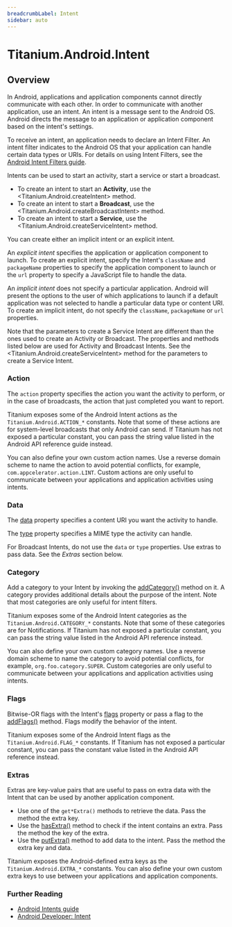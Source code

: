 ```yaml
---
breadcrumbLabel: Intent
sidebar: auto
---
```


# Titanium.Android.Intent

<ProxySummary/>

## Overview

In Android, applications and application components cannot directly communicate with each other.
In order to communicate with another application, use an intent. An intent is a message sent
to the Android OS. Android directs the message to an application or application component based
on the intent's settings.

To receive an intent, an application needs to declare an Intent Filter. An intent filter
indicates to the Android OS that your application can handle certain data types or URIs.
For details on using Intent Filters, see the
[Android Intent Filters guide](https://docs.appcelerator.com/platform/latest/#!/guide/Android_Intent_Filters).

Intents can be used to start an activity, start a service or start a broadcast.

  * To create an intent to start an **Activity**, use the <Titanium.Android.createIntent> method.
  * To create an intent to start a **Broadcast**, use the <Titanium.Android.createBroadcastIntent> method.
  * To create an intent to start a **Service**, use the <Titanium.Android.createServiceIntent> method.

You can create either an implicit intent or an explicit intent.

An *explicit intent* specifies the application or application component to launch. To create an
explicit intent, specify the Intent's `className` and `packageName` properties to specify the
application component to launch or the `url` property to specify a JavaScript file to handle
the data.

An *implicit intent* does not specify a particular application.  Android will present the options
to the user of which applications to launch if a default application was not selected to handle
a particular data type or content URI. To create an implicit intent, do not specify the
`className`, `packageName` or `url` properties.

Note that the parameters to create a Service Intent are different than the ones used to
create an Activity or Broadcast.  The properties and methods listed below
are used for Activity and Broadcast Intents.  See the <Titanium.Android.createServiceIntent> method
for the parameters to create a Service Intent.

### Action

The `action` property specifies the action you want the activity to perform, or in the case of
broadcasts, the action that just completed you want to report.

Titanium exposes some of the Android Intent actions as the `Titanium.Android.ACTION_*` constants.
Note that some of these actions are for system-level broadcasts that only Android can send.
If Titanium has not exposed a particular constant, you can pass the string value listed in the
Android API reference guide instead.

You can also define your own custom action names. Use a reverse domain scheme to name the
action to avoid potential conflicts, for example, `com.appcelerator.action.LINT`.
Custom actions are only useful to communicate between your applications and application
activities using intents.

### Data

The [data](Titanium.Android.Intent.data) property specifies a content URI you want the activity to handle.

The [type](Titanium.Android.Intent.type) property specifies a MIME type the activity can handle.

For Broadcast Intents, do not use the `data` or `type` properties. Use extras to pass data.
See the *Extras* section below.

### Category

Add a category to your Intent by invoking the [addCategory()](Titanium.Android.Intent.addCategory)
method on it.  A category provides additional details about the purpose of the intent.
Note that most categories are only useful for intent filters.

Titanium exposes some of the Android Intent categories as the `Titanium.Android.CATEGORY_*` constants.
Note that some of these categories are for Notifications.  If Titanium has not exposed a
particular constant, you can pass the string value listed in the Android API reference instead.

You can also define your own custom category names. Use a reverse domain scheme to name the
category to avoid potential conflicts, for example, `org.foo.category.SUPER`.
Custom categories are only useful to communicate between your applications and application
activities using intents.

### Flags

Bitwise-OR flags with the Intent's [flags](Titanium.Android.Intent.flags) property
or pass a flag to the [addFlags()](Titanium.Android.Intent.addFlags) method.
Flags modify the behavior of the intent.

Titanium exposes some of the Android Intent flags as the `Titanium.Android.FLAG_*` constants.
If Titanium has not exposed a particular constant, you can pass the constant value listed in
the Android API reference instead.

### Extras

Extras are key-value pairs that are useful to pass on extra data with the Intent that can be
used by another application component.

  * Use one of the `get*Extra()` methods to retrieve the data. Pass the method the extra key.
  * Use the [hasExtra()](Titanium.Android.Intent.hasExtra) method to check if the intent contains an extra.
    Pass the method the key of the extra.
  * Use the [putExtra()](Titanium.Android.Intent.putExtra) method to add data to the intent.
    Pass the method the extra key and data.

Titanium exposes the Android-defined extra keys as the `Titanium.Android.EXTRA_*` constants.
You can also define your own custom extra keys to use between your applications and application
components.

### Further Reading

  * [Android Intents guide](https://docs.appcelerator.com/platform/latest/#!/guide/Android_Intents)
  * [Android Developer: Intent](https://developer.android.com/reference/android/content/Intent.html)

<ApiDocs/>
